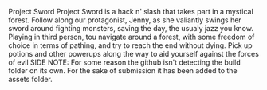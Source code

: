 Project Sword
Project Sword is a hack n' slash that takes part in a mystical forest. Follow along our protagonist, Jenny, as she valiantly swings her sword around fighting 
monsters, saving the day, the usualy jazz you know. 
Playing in third person, tou navigate around a forest, with some freedom of choice in terms of pathing, and try to reach the end without dying.
Pick up potions and other powerups along the way to aid yourself against the forces of evil
SIDE NOTE: For some reason the github isn't detecting the build folder on its own. For the sake of submission it has been added to the assets folder. 
